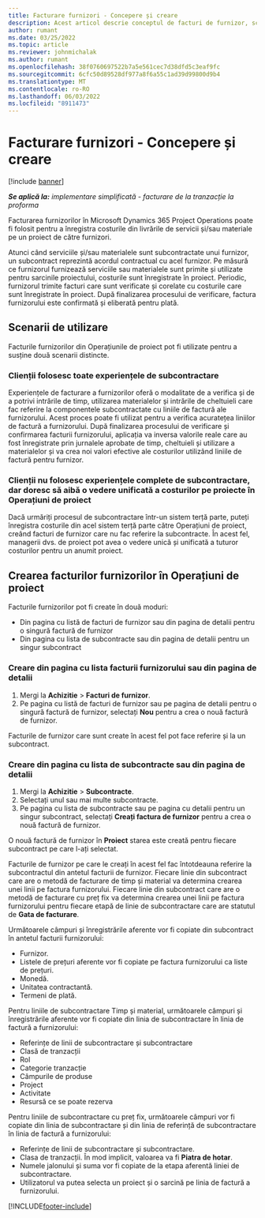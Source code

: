 ```yaml
---
title: Facturare furnizori - Concepere și creare
description: Acest articol descrie conceptul de facturi de furnizor, scenarii de utilizare și modul de creare a facturilor de furnizor în Microsoft Dynamics 365 Project Operations.
author: rumant
ms.date: 03/25/2022
ms.topic: article
ms.reviewer: johnmichalak
ms.author: rumant
ms.openlocfilehash: 38f0760697522b7a5e561cec7d38dfd5c3eaf9fc
ms.sourcegitcommit: 6cfc50d89528df977a8f6a55c1ad39d99800d9b4
ms.translationtype: MT
ms.contentlocale: ro-RO
ms.lasthandoff: 06/03/2022
ms.locfileid: "8911473"
---
```

# <a name="vendor-invoicing---concept-and-creation"></a>Facturare furnizori - Concepere și creare

[!include [banner](../../includes/dataverse-preview.md)]

_**Se aplică la:** implementare simplificată - facturare de la tranzacție la proforma_

Facturarea furnizorilor în Microsoft Dynamics 365 Project Operations poate fi folosit pentru a înregistra costurile din livrările de servicii și/sau materiale pe un proiect de către furnizori.

Atunci când serviciile și/sau materialele sunt subcontractate unui furnizor, un subcontract reprezintă acordul contractual cu acel furnizor. Pe măsură ce furnizorul furnizează serviciile sau materialele sunt primite și utilizate pentru sarcinile proiectului, costurile sunt înregistrate în proiect. Periodic, furnizorul trimite facturi care sunt verificate și corelate cu costurile care sunt înregistrate în proiect. După finalizarea procesului de verificare, factura furnizorului este confirmată și eliberată pentru plată.

## <a name="scenarios-for-use"></a>Scenarii de utilizare

Facturile furnizorilor din Operațiunile de proiect pot fi utilizate pentru a susține două scenarii distincte.

### <a name="customers-use-the-full-subcontracting-experiences"></a>Clienții folosesc toate experiențele de subcontractare

Experiențele de facturare a furnizorilor oferă o modalitate de a verifica și de a potrivi intrările de timp, utilizarea materialelor și intrările de cheltuieli care fac referire la componentele subcontractate cu liniile de factură ale furnizorului. Acest proces poate fi utilizat pentru a verifica acuratețea liniilor de factură a furnizorului. După finalizarea procesului de verificare și confirmarea facturii furnizorului, aplicația va inversa valorile reale care au fost înregistrate prin jurnalele aprobate de timp, cheltuieli și utilizare a materialelor și va crea noi valori efective ale costurilor utilizând liniile de factură pentru furnizor.

### <a name="customers-dont-use-the-full-subcontracting-experiences-but-want-to-have-a-unified-view-of-costs-on-projects-in-project-operations"></a>Clienții nu folosesc experiențele complete de subcontractare, dar doresc să aibă o vedere unificată a costurilor pe proiecte în Operațiuni de proiect

Dacă urmăriți procesul de subcontractare într-un sistem terță parte, puteți înregistra costurile din acel sistem terță parte către Operațiuni de proiect, creând facturi de furnizor care nu fac referire la subcontracte. În acest fel, managerii dvs. de proiect pot avea o vedere unică și unificată a tuturor costurilor pentru un anumit proiect.

## <a name="creation-of-vendor-invoices-in-project-operations"></a>Crearea facturilor furnizorilor în Operațiuni de proiect

Facturile furnizorilor pot fi create în două moduri:

- Din pagina cu listă de facturi de furnizor sau din pagina de detalii pentru o singură factură de furnizor
- Din pagina cu lista de subcontracte sau din pagina de detalii pentru un singur subcontract

### <a name="creation-from-the-vendor-invoice-list-page-or-details-page"></a>Creare din pagina cu lista facturii furnizorului sau din pagina de detalii

1. Mergi la **Achizitie** \> **Facturi de furnizor**.
2. Pe pagina cu listă de facturi de furnizor sau pe pagina de detalii pentru o singură factură de furnizor, selectați **Nou** pentru a crea o nouă factură de furnizor.

Facturile de furnizor care sunt create în acest fel pot face referire și la un subcontract.

### <a name="creation-from-the-subcontract-list-page-or-details-page"></a>Creare din pagina cu lista de subcontracte sau din pagina de detalii

1. Mergi la **Achizitie** \> **Subcontracte**.
2. Selectați unul sau mai multe subcontracte.
3. Pe pagina cu lista de subcontracte sau pe pagina cu detalii pentru un singur subcontract, selectați **Creați factura de furnizor** pentru a crea o nouă factură de furnizor.

O nouă factură de furnizor în **Proiect** starea este creată pentru fiecare subcontract pe care l-ați selectat.

Facturile de furnizor pe care le creați în acest fel fac întotdeauna referire la subcontractul din antetul facturii de furnizor. Fiecare linie din subcontract care are o metodă de facturare de timp și material va determina crearea unei linii pe factura furnizorului. Fiecare linie din subcontract care are o metodă de facturare cu preț fix va determina crearea unei linii pe factura furnizorului pentru fiecare etapă de linie de subcontractare care are statutul de **Gata de facturare**.

Următoarele câmpuri și înregistrările aferente vor fi copiate din subcontract în antetul facturii furnizorului:

- Furnizor.
- Listele de prețuri aferente vor fi copiate pe factura furnizorului ca liste de prețuri.
- Monedă.
- Unitatea contractantă.
- Termeni de plată.

Pentru liniile de subcontractare Timp și material, următoarele câmpuri și înregistrările aferente vor fi copiate din linia de subcontractare în linia de factură a furnizorului:

- Referințe de linii de subcontractare și subcontractare
- Clasă de tranzacții
- Rol
- Categorie tranzacție
- Câmpurile de produse
- Project
- Activitate
- Resursă ce se poate rezerva

Pentru liniile de subcontractare cu preț fix, următoarele câmpuri vor fi copiate din linia de subcontractare și din linia de referință de subcontractare în linia de factură a furnizorului:

- Referințe de linii de subcontractare și subcontractare.
- Clasa de tranzacții. În mod implicit, valoarea va fi **Piatra de hotar**.
- Numele jalonului și suma vor fi copiate de la etapa aferentă liniei de subcontractare.
- Utilizatorul va putea selecta un proiect și o sarcină pe linia de factură a furnizorului.

[!INCLUDE[footer-include](../../includes/footer-banner.md)]
